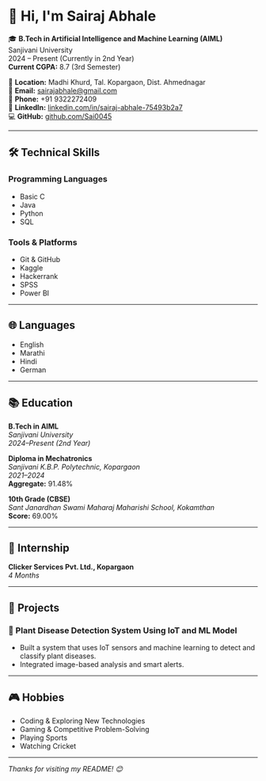# 👋 Hi, I'm Sairaj Abhale

🎓 **B.Tech in Artificial Intelligence and Machine Learning (AIML)**  
Sanjivani University  
2024 – Present (Currently in 2nd Year)  
**Current CGPA:** 8.7 (3rd Semester)

📍 **Location:** Madhi Khurd, Tal. Kopargaon, Dist. Ahmednagar  
📧 **Email:** sairajabhale@gmail.com  
📱 **Phone:** +91 9322272409  
🔗 **LinkedIn:** [linkedin.com/in/sairaj-abhale-75493b2a7](https://www.linkedin.com/in/sairaj-abhale-75493b2a7)  
💻 **GitHub:** [github.com/Sai0045](https://github.com/Sai0045)

---

## 🛠️ Technical Skills

### Programming Languages
- Basic C
- Java
- Python
- SQL

### Tools & Platforms
- Git & GitHub
- Kaggle
- Hackerrank
- SPSS
- Power BI

---

## 🌐 Languages
- English
- Marathi
- Hindi
- German

---

## 📚 Education

**B.Tech in AIML**  
*Sanjivani University*  
_2024–Present (2nd Year)_

**Diploma in Mechatronics**  
*Sanjivani K.B.P. Polytechnic, Kopargaon*  
_2021–2024_  
**Aggregate:** 91.48%

**10th Grade (CBSE)**  
*Sant Janardhan Swami Maharaj Maharishi School, Kokamthan*  
**Score:** 69.00%

---

## 💼 Internship

**Clicker Services Pvt. Ltd., Kopargaon**  
_4 Months_

---

## 🧠 Projects

### 🌿 Plant Disease Detection System Using IoT and ML Model
- Built a system that uses IoT sensors and machine learning to detect and classify plant diseases.
- Integrated image-based analysis and smart alerts.

---

## 🎮 Hobbies

- Coding & Exploring New Technologies  
- Gaming & Competitive Problem-Solving  
- Playing Sports  
- Watching Cricket  

---

_Thanks for visiting my README! 😊_
